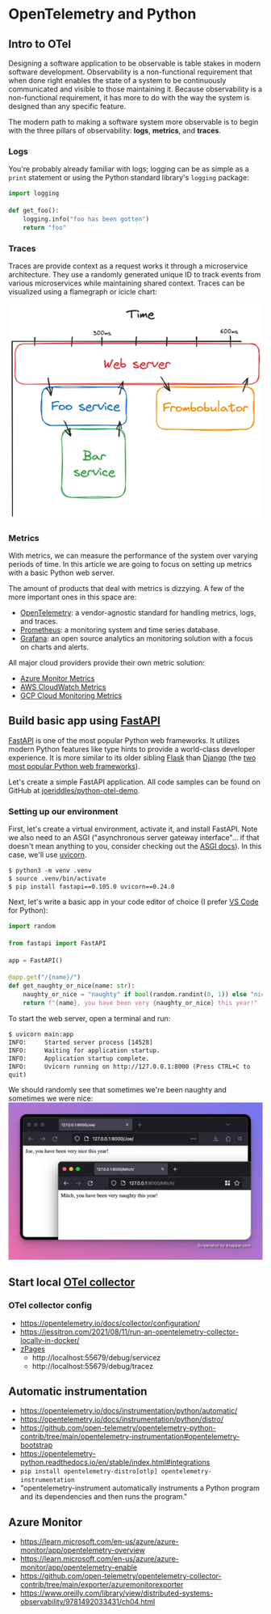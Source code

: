 # OpenTelemetry and Python

## Intro to OTel

Designing a software application to be observable is table stakes in modern software development. Observability is a non-functional requirement that when done right enables the state of a system to be continuously communicated and visible to those maintaining it. Because observability is a non-functional requirement, it has more to do with the way the system is designed than any specific feature.

The modern path to making a software system more observable is to begin with the three pillars of observability: **logs**, **metrics**, and **traces**.
### Logs
You're probably already familiar with logs; logging can be as simple as a `print` statement or using the Python standard library's `logging` package:

```python
import logging

def get_foo():
	logging.info("foo has been gotten")
	return "foo"
```

### Traces
Traces are provide context as a request works it through a microservice architecture. They use a randomly generated unique ID to track events from various microservices while maintaining shared context. Traces can be visualized using a flamegraph or icicle chart:

![](static/icicle.png)

### Metrics
With metrics, we can measure the performance of the system over varying periods of time. In this article we are going to focus on setting up metrics with a basic Python web server.

The amount of products that deal with metrics is dizzying. A few of the more important ones in this space are:
- [OpenTelemetry](https://opentelemetry.io/): a vendor-agnostic standard for handling metrics, logs, and traces.
- [Prometheus](https://prometheus.io/): a monitoring system and time series database.
- [Grafana](https://grafana.com/): an open source analytics an monitoring solution with a focus on charts and alerts.

All major cloud providers provide their own metric solution:
- [Azure Monitor Metrics](https://learn.microsoft.com/en-us/azure/azure-monitor/essentials/data-platform-metrics)
- [AWS CloudWatch Metrics](https://docs.aws.amazon.com/AmazonCloudWatch/latest/monitoring/working_with_metrics.html)
- [GCP Cloud Monitoring Metrics](https://cloud.google.com/monitoring/api/metrics_gcp)

## Build basic app using [FastAPI](https://fastapi.tiangolo.com/#example)

[FastAPI](https://fastapi.tiangolo.com/) is one of the most popular Python web frameworks. It utilizes modern Python features like type hints to provide a world-class developer experience. It is more similar to its older sibling [Flask](https://flask.palletsprojects.com/en/3.0.x/) than [Django](https://www.djangoproject.com/) (the [two most popular Python web frameworks](https://lp.jetbrains.com/python-developers-survey-2022/#FrameworksLibraries)).

Let's create a simple FastAPI application. All code samples can be found on GitHub at [joeriddles/python-otel-demo](https://github.com/joeriddles/python-otel-demo/).

### Setting up our environment

First, let's create a virtual environment, activate it, and install FastAPI. Note we also need to an ASGI ("asynchronous server gateway interface"... if that doesn't mean anything to you, consider checking out the [ASGI docs](https://asgi.readthedocs.io/en/latest/)). In this case, we'll use [uvicorn](https://www.uvicorn.org/).
```shell
$ python3 -m venv .venv
$ source .venv/bin/activate
$ pip install fastapi==0.105.0 uvicorn==0.24.0
```

Next, let's write a basic app in your code editor of choice (I prefer [VS Code](https://code.visualstudio.com/) for Python):
```python
import random

from fastapi import FastAPI

app = FastAPI()

@app.get("/{name}/")
def get_naughty_or_nice(name: str):
	naughty_or_nice = "naughty" if bool(random.randint(0, 1)) else "nice"
	return f"{name}, you have been very {naughty_or_nice} this year!"
```

To start the web server, open a terminal and run:
```shell
$ uvicorn main:app
INFO:     Started server process [14528]
INFO:     Waiting for application startup.
INFO:     Application startup complete.
INFO:     Uvicorn running on http://127.0.0.1:8000 (Press CTRL+C to quit)
```

We should randomly see that sometimes we're been naughty and sometimes we were nice:
![](static/fastapi-basic.png)

## Start local [OTel collector](https://opentelemetry.io/docs/collector/getting-started/)

###  OTel collector config
- https://opentelemetry.io/docs/collector/configuration/
- https://jessitron.com/2021/08/11/run-an-opentelemetry-collector-locally-in-docker/
- [zPages](https://github.com/open-telemetry/opentelemetry-collector/blob/main/extension/zpagesextension/README.md)
   - http://localhost:55679/debug/servicez
   - http://localhost:55679/debug/tracez

## Automatic instrumentation
- https://opentelemetry.io/docs/instrumentation/python/automatic/
- https://opentelemetry.io/docs/instrumentation/python/distro/
- https://github.com/open-telemetry/opentelemetry-python-contrib/tree/main/opentelemetry-instrumentation#opentelemetry-bootstrap
- https://opentelemetry-python.readthedocs.io/en/stable/index.html#integrations
- `pip install opentelemetry-distro[otlp] opentelemetry-instrumentation`
- "opentelemetry-instrument automatically instruments a Python program and its dependencies and then runs the program."

## Azure Monitor
- https://learn.microsoft.com/en-us/azure/azure-monitor/app/opentelemetry-overview
- https://learn.microsoft.com/en-us/azure/azure-monitor/app/opentelemetry-enable
- https://github.com/open-telemetry/opentelemetry-collector-contrib/tree/main/exporter/azuremonitorexporter
- https://www.oreilly.com/library/view/distributed-systems-observability/9781492033431/ch04.html
